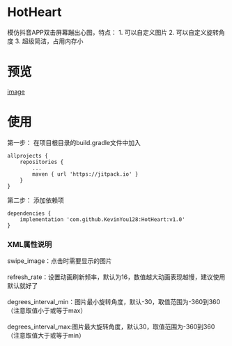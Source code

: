 # HotHeart
模仿抖音APP双击屏幕蹦出心图，特点：   1. 可以自定义图片   2. 可以自定义旋转角度   3. 超级简洁，占用内存小
# 预览
[image](https://github.com/KevinYou128/HotHeart/blob/master/app/src/main/res/drawable/Screenshot_20190312-183946.png)
# 使用
 第一步：
 在项目根目录的build.gradle文件中加入

	allprojects {
		repositories {
			...
			maven { url 'https://jitpack.io' }
		}
	}
  
 第二步：
 添加依赖项

	dependencies {
		implementation 'com.github.KevinYou128:HotHeart:v1.0'
	}
<h3>XML属性说明</h3>

<p> swipe_image：点击时需要显示的图片<br />
 <br />
 refresh_rate：设置动画刷新频率，默认为16，数值越大动画表现越慢，建议使用默认就好了<br />
 <br />
 degrees_interval_min：图片最小旋转角度，默认-30，取值范围为-360到360（注意取值小于或等于max）<br />
 <br />
 degrees_interval_max:图片最大旋转角度，默认30，取值范围为-360到360（注意取值大于或等于min）</p>
